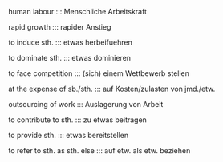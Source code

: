 human labour ::: Menschliche Arbeitskraft
<!--SR:!2024-09-30,4,283!2024-10-14,15,296-->

<!--SR:!2024-10-09,16,306-->

rapid growth ::: rapider Anstieg
<!--SR:!2024-10-15,16,296!2024-09-30,4,283-->

<!--SR:!2024-10-07,14,296-->

to induce sth. ::: etwas herbeifuehren
<!--SR:!2024-10-14,15,296!2024-09-30,4,283-->

<!--SR:!2024-10-07,14,296-->

to dominate sth. ::: etwas dominieren
<!--SR:!2024-10-12,13,290!2024-09-30,4,283-->

<!--SR:!2024-10-10,17,306-->

to face competition ::: (sich) einem Wettbewerb stellen
<!--SR:!2024-10-12,13,296!2024-09-30,4,283-->

<!--SR:!2024-10-08,15,296-->

at the expense of sb./sth. ::: auf Kosten/zulasten von jmd./etw.
<!--SR:!2024-10-12,13,296!2024-09-30,4,283-->

<!--SR:!2024-10-06,13,294-->

outsourcing of work ::: Auslagerung von Arbeit
<!--SR:!2024-09-30,4,283!2024-10-14,15,296-->

<!--SR:!2024-10-07,14,292-->

to contribute to sth. ::: zu etwas beitragen
<!--SR:!2024-10-08,10,276!2024-09-30,4,283-->

<!--SR:!2024-10-08,15,296-->

to provide sth. ::: etwas bereitstellen
<!--SR:!2024-09-30,4,283!2024-10-12,13,290-->

<!--SR:!2024-10-07,14,296-->

to refer to sth. as sth. else ::: auf etw. als etw. beziehen
<!--SR:!2024-09-30,4,283!2024-10-15,16,290-->

<!--SR:!2024-10-11,18,304-->